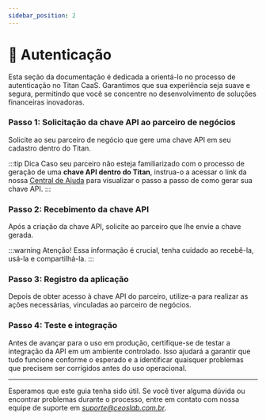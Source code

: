 ```yaml
---
sidebar_position: 2
---
```


# 🔐 Autenticação

Esta seção da documentação é dedicada a orientá-lo no processo de autenticação no Titan CaaS. Garantimos que sua experiência seja suave e segura, permitindo que você se concentre no desenvolvimento de soluções financeiras inovadoras.

### Passo 1: Solicitação da chave API ao parceiro de negócios

Solicite ao seu parceiro de negócio que gere uma chave API em seu cadastro dentro do Titan.

:::tip Dica
Caso seu parceiro não esteja familiarizado com o processo de geração de uma **chave API dentro do Titan**, instrua-o a acessar o link da nossa [Central de Ajuda](https://ajuda.titan.ceoslab.app) para visualizar o passo a passo de como gerar sua chave API.
:::

### Passo 2: Recebimento da chave API

Após a criação da chave API, solicite ao parceiro que lhe envie a chave gerada.

:::warning Atenção!
Essa informação é crucial, tenha cuidado ao recebê-la, usá-la e compartilhá-la.
:::

### Passo 3: Registro da aplicação

Depois de obter acesso à chave API do parceiro, utilize-a para realizar as ações necessárias, vinculadas ao parceiro de negócios.

### Passo 4: Teste e integração

Antes de avançar para o uso em produção, certifique-se de testar a integração da API em um ambiente controlado. Isso ajudará a garantir que tudo funcione conforme o esperado e a identificar quaisquer problemas que precisem ser corrigidos antes do uso operacional.

---

Esperamos que este guia tenha sido útil. Se você tiver alguma dúvida ou encontrar problemas durante o processo, entre em contato com nossa equipe de suporte em *suporte@ceoslab.com.br*.